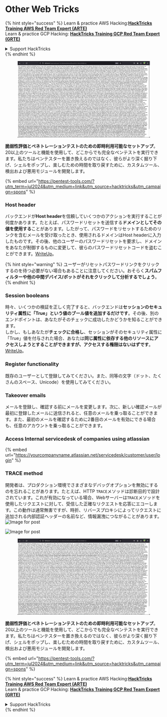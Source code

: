 # Other Web Tricks

{% hint style="success" %}
Learn & practice AWS Hacking:<img src="/.gitbook/assets/arte.png" alt="" data-size="line">[**HackTricks Training AWS Red Team Expert (ARTE)**](https://training.hacktricks.xyz/courses/arte)<img src="/.gitbook/assets/arte.png" alt="" data-size="line">\
Learn & practice GCP Hacking: <img src="/.gitbook/assets/grte.png" alt="" data-size="line">[**HackTricks Training GCP Red Team Expert (GRTE)**<img src="/.gitbook/assets/grte.png" alt="" data-size="line">](https://training.hacktricks.xyz/courses/grte)

<details>

<summary>Support HackTricks</summary>

* Check the [**subscription plans**](https://github.com/sponsors/carlospolop)!
* **Join the** 💬 [**Discord group**](https://discord.gg/hRep4RUj7f) or the [**telegram group**](https://t.me/peass) or **follow** us on **Twitter** 🐦 [**@hacktricks\_live**](https://twitter.com/hacktricks\_live)**.**
* **Share hacking tricks by submitting PRs to the** [**HackTricks**](https://github.com/carlospolop/hacktricks) and [**HackTricks Cloud**](https://github.com/carlospolop/hacktricks-cloud) github repos.

</details>
{% endhint %}

<figure><img src="/.gitbook/assets/image (14) (1).png" alt=""><figcaption></figcaption></figure>

**脆弱性評価とペネトレーションテストのための即時利用可能なセットアップ**。20以上のツールと機能を使用して、どこからでも完全なペンテストを実行できます。私たちはペンテスターを置き換えるのではなく、彼らがより深く掘り下げ、シェルをポップし、楽しむための時間を取り戻すために、カスタムツール、検出および悪用モジュールを開発します。

{% embed url="https://pentest-tools.com/?utm_term=jul2024&utm_medium=link&utm_source=hacktricks&utm_campaign=spons" %}

### Host header

バックエンドが**Host header**を信頼していくつかのアクションを実行することが何度かあります。たとえば、パスワードリセットを送信する**ドメインとしてその値を使用する**ことがあります。したがって、パスワードをリセットするためのリンクを含むメールを受け取ったとき、使用されるドメインはHost headerに入力したものです。その後、他のユーザーのパスワードリセットを要求し、ドメインをあなたが制御するものに変更して、彼らのパスワードリセットコードを盗むことができます。[WriteUp](https://medium.com/nassec-cybersecurity-writeups/how-i-was-able-to-take-over-any-users-account-with-host-header-injection-546fff6d0f2)。

{% hint style="warning" %}
ユーザーがリセットパスワードリンクをクリックするのを待つ必要がない場合もあることに注意してください。おそらく**スパムフィルターや他の中間デバイス/ボットがそれをクリックして分析するでしょう**。
{% endhint %}

### Session booleans

時々、いくつかの検証を正しく完了すると、バックエンドは**セッションのセキュリティ属性に「True」という値のブール値を追加するだけです**。その後、別のエンドポイントは、あなたがそのチェックに成功したかどうかを知ることができます。\
しかし、もしあなたが**チェックに合格し**、セッションがそのセキュリティ属性に「True」値を付与された場合、あなたは**同じ属性に依存する他のリソースにアクセスしようとすることができますが、アクセスする権限はないはずです**。[WriteUp](https://medium.com/@ozguralp/a-less-known-attack-vector-second-order-idor-attacks-14468009781a)。

### Register functionality

既存のユーザーとして登録してみてください。また、同等の文字（ドット、たくさんのスペース、Unicode）を使用してみてください。

### Takeover emails

メールを登録し、確認する前にメールを変更します。次に、新しい確認メールが最初に登録したメールに送信されると、任意のメールを乗っ取ることができます。また、最初のメールを確認するために2番目のメールを有効にできる場合も、任意のアカウントを乗っ取ることができます。

### Access Internal servicedesk of companies using atlassian

{% embed url="https://yourcompanyname.atlassian.net/servicedesk/customer/user/login" %}

### TRACE method

開発者は、プロダクション環境でさまざまなデバッグオプションを無効にするのを忘れることがあります。たとえば、HTTP `TRACE`メソッドは診断目的で設計されています。これが有効になっている場合、Webサーバーは`TRACE`メソッドを使用したリクエストに対して、受信した正確なリクエストを応答にエコーします。この動作は通常無害ですが、時折、リバースプロキシによってリクエストに追加される内部認証ヘッダーの名前など、情報漏洩につながることがあります。![Image for post](https://miro.medium.com/max/60/1\*wDFRADTOd9Tj63xucenvAA.png?q=20)

![Image for post](https://miro.medium.com/max/1330/1\*wDFRADTOd9Tj63xucenvAA.png)


<figure><img src="/.gitbook/assets/image (14) (1).png" alt=""><figcaption></figcaption></figure>

**脆弱性評価とペネトレーションテストのための即時利用可能なセットアップ**。20以上のツールと機能を使用して、どこからでも完全なペンテストを実行できます。私たちはペンテスターを置き換えるのではなく、彼らがより深く掘り下げ、シェルをポップし、楽しむための時間を取り戻すために、カスタムツール、検出および悪用モジュールを開発します。

{% embed url="https://pentest-tools.com/?utm_term=jul2024&utm_medium=link&utm_source=hacktricks&utm_campaign=spons" %}

{% hint style="success" %}
Learn & practice AWS Hacking:<img src="/.gitbook/assets/arte.png" alt="" data-size="line">[**HackTricks Training AWS Red Team Expert (ARTE)**](https://training.hacktricks.xyz/courses/arte)<img src="/.gitbook/assets/arte.png" alt="" data-size="line">\
Learn & practice GCP Hacking: <img src="/.gitbook/assets/grte.png" alt="" data-size="line">[**HackTricks Training GCP Red Team Expert (GRTE)**<img src="/.gitbook/assets/grte.png" alt="" data-size="line">](https://training.hacktricks.xyz/courses/grte)

<details>

<summary>Support HackTricks</summary>

* Check the [**subscription plans**](https://github.com/sponsors/carlospolop)!
* **Join the** 💬 [**Discord group**](https://discord.gg/hRep4RUj7f) or the [**telegram group**](https://t.me/peass) or **follow** us on **Twitter** 🐦 [**@hacktricks\_live**](https://twitter.com/hacktricks\_live)**.**
* **Share hacking tricks by submitting PRs to the** [**HackTricks**](https://github.com/carlospolop/hacktricks) and [**HackTricks Cloud**](https://github.com/carlospolop/hacktricks-cloud) github repos.

</details>
{% endhint %}
